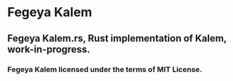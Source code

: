# Fegeya Kalem
## Fegeya Kalem.rs, Rust implementation of Kalem, work-in-progress.

### Fegeya Kalem licensed under the terms of MIT License.
